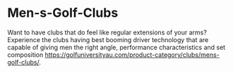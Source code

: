 # Men-s-Golf-Clubs
Want to have clubs that do feel like regular extensions of your arms? Experience the clubs having best booming driver technology that are capable of giving men the right angle, performance characteristics and set composition https://golfuniversityau.com/product-category/clubs/mens-golf-clubs/.
